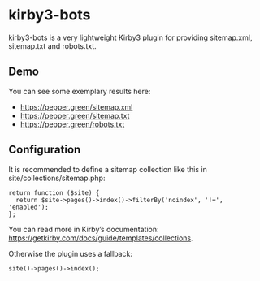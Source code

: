 
# kirby3-bots
kirby3-bots is a very lightweight Kirby3 plugin for providing sitemap.xml, sitemap.txt and robots.txt.

## Demo
You can see some exemplary results here:

 - https://pepper.green/sitemap.xml
 - https://pepper.green/sitemap.txt
 - https://pepper.green/robots.txt

## Configuration

It is recommended to define a sitemap collection like this in site/collections/sitemap.php:

    return function ($site) {
      return $site->pages()->index()->filterBy('noindex', '!=', 'enabled');
    };

You can read more in Kirby’s documentation: https://getkirby.com/docs/guide/templates/collections.

Otherwise the plugin uses a fallback:

    site()->pages()->index();
